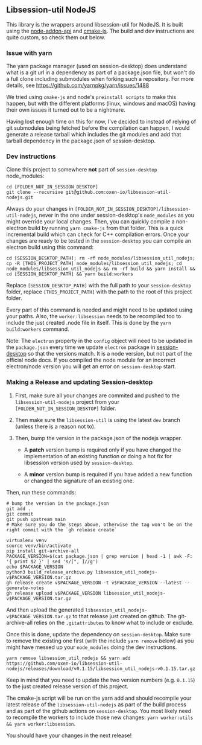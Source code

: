 ## Libsession-util NodeJS

This library is the wrappers around libsession-util for NodeJS. It is built using the [node-addon-api](https://github.com/nodejs/node-addon-api) and [cmake-js](https://github.com/cmake-js/cmake-js). The build and dev instructions are quite custom, so check them out below.

### Issue with yarn

The yarn package manager (used on session-desktop) does understand what is a git url in a dependency as part of a package.json file, but won't do a full clone including submodules when forking such a repository. For more details, see https://github.com/yarnpkg/yarn/issues/1488

We tried using `cmake-js` and node's `preinstall scripts` to make this happen, but with the different platforms (linux, windows and macOS) having their own issues it turned out to be a nightmare.

Having lost enough time on this for now, I've decided to instead of relying of git submodules being fetched before the compilation can happen, I would generate a release tarball which includes the git modules and add that tarball dependency in the package.json of session-desktop.

### Dev instructions

Clone this project to somewhere **not** part of `session-desktop` node_modules:

```
cd [FOLDER_NOT_IN_SESSION_DESKTOP]
git clone --recursive git@github.com:oxen-io/libsession-util-nodejs.git
```

Always do your changes in `[FOLDER_NOT_IN_SESSION_DESKTOP]/libsession-util-nodejs`, never in the one under session-desktop's `node_modules` as you might override your local changes.
Then, you can quickly compile a non-electron build by running `yarn cmake-js` from that folder. This is a quick incremental build which can check for C++ compilation errors.
Once your changes are ready to be tested in the `session-desktop` you can compile an electron build using this command:

```
cd [SESSION_DESKTOP_PATH]; rm -rf node_modules/libsession_util_nodejs; cp -R [THIS_PROJECT_PATH] node_modules/libsession_util_nodejs; cd node_modules/libsession_util_nodejs && rm -rf build && yarn install && cd [SESSION_DESKTOP_PATH] && yarn build:workers
```

Replace `[SESSION_DESKTOP_PATH]` with the full path to your `session-desktop` folder, replace `[THIS_PROJECT_PATH]` with the path to the root of this project folder.

Every part of this command is needed and might need to be updated using your paths. Also, the `worker:libsession` needs to be recompiled too to include the just created .node file in itself. This is done by the `yarn build:workers` command.

Note: The `electron` property in the `config` object will need to be updated in the `package.json` every time we update `electron` package in [session-desktop](https://github.com/oxen-io/session-desktop/) so that the versions match. It is a node version, but not part of the official node docs. If you compiled the node module for an incorrect electron/node version you will get an error on `session-desktop` start.

### Making a Release and updating Session-desktop

1. First, make sure all your changes are commited and pushed to the `libsession-util-nodejs` project from your `[FOLDER_NOT_IN_SESSION_DESKTOP]` folder.

2. Then make sure the `libsession-util` is using the latest `dev` branch (unless there is a reason not to).

3. Then, bump the version in the package.json of the nodejs wrapper.

   - A **patch** version bump is required only if you have changed the implementation of an existing function or doing a hot fix for libsession version used by `session-desktop`.

   - A **minor** version bump is required if you have added a new function or changed the signature of an existing one.

Then, run these commands:

```
# bump the version in the package.json
git add .
git commit
git push upstream main
# Make sure you do the steps above, otherwise the tag won't be on the right commit with the `gh release create`

virtualenv venv
source venv/bin/activate
pip install git-archive-all
PACKAGE_VERSION=$(cat package.json | grep version | head -1 | awk -F: '{ print $2 }' | sed 's/[", ]//g')
echo $PACKAGE_VERSION
python3 build_release_archive.py libsession_util_nodejs-v$PACKAGE_VERSION.tar.gz
gh release create v$PACKAGE_VERSION -t v$PACKAGE_VERSION --latest --generate-notes
gh release upload v$PACKAGE_VERSION libsession_util_nodejs-v$PACKAGE_VERSION.tar.gz
```

And then upload the generated `libsession_util_nodejs-v$PACKAGE_VERSION.tar.gz` to that release just created on github.
The git-archive-all relies on the `.gitattributes` to know what to include or exclude.

Once this is done, update the dependency on `session-desktop`.
Make sure to remove the existing one first (with the include `yarn remove` below) as you might have messed up your `node_modules` doing the dev instructions.

```
yarn remove libsession_util_nodejs && yarn add https://github.com/oxen-io/libsession-util-nodejs/releases/download/v0.1.15/libsession_util_nodejs-v0.1.15.tar.gz
```

Keep in mind that you need to update the two version numbers (e.g. `0.1.15`) to the just created release version of this project.

The cmake-js script will be run on the yarn add and should recompile your latest release of the `libsession-util-nodejs` as part of the build process and as part of the github actions on `session-desktop`.
You most likely need to recompile the workers to include those new changes: `yarn worker:utils && yarn worker:libsession`.

You should have your changes in the next release!
